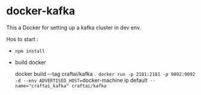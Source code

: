 # docker-kafka

This a Docker for setting up a kafka cluster in dev env.


Hos to start : 

- `npm install`
- build docker


    docker build --tag craftai/kafka .`
    docker run -p 2181:2181 -p 9092:9092 -d --env ADVERTISED_HOST=`docker-machine ip default` --name="craftai_kafka" craftai/kafka`